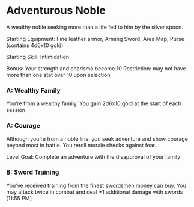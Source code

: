# Adventurous Noble
A wealthy noble seeking more than a life fed to him by the silver spoon.

Starting Equipment: Fine leather armor, Arming Sword, Area Map, Purse (contains
4d6x10 gold)

Starting Skill: Intimidation

Bonus: Your strength and charisma become 10
Restriction: may not have more than one stat over 10 upon selection

### A: Wealthy Family
You’re from a wealthy family. You gain 2d6x10 gold at the start of each
session.

### A: Courage
Although you’re from a noble line, you seek adventure and show courage beyond
most in battle. You reroll morale checks against fear.

Level Goal: Complete an adventure with the disapproval of your family

### B: Sword Training
You’ve received training from the finest swordsmen money can buy. You may
attack twice in combat and deal +1 additional damage with swords
[11:55 PM]

